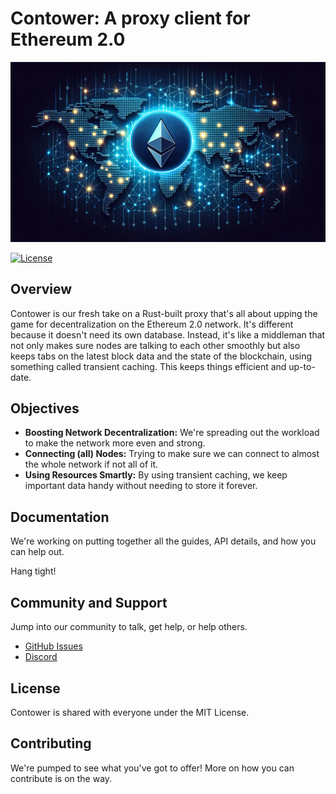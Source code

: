 # Contower: A proxy client for Ethereum 2.0

![Contower Banner](assets/repo_banner.png)

[![License](https://img.shields.io/badge/License-MIT-blue.svg)](https://opensource.org/licenses/MIT)

## Overview

Contower is our fresh take on a Rust-built proxy that's all about upping the game for decentralization on the Ethereum 2.0 network. It's different because it doesn't need its own database. Instead, it's like a middleman that not only makes sure nodes are talking to each other smoothly but also keeps tabs on the latest block data and the state of the blockchain, using something called transient caching. This keeps things efficient and up-to-date.

## Objectives

- **Boosting Network Decentralization:** We're spreading out the workload to make the network more even and strong.
- **Connecting (all) Nodes:** Trying to make sure we can connect to almost the whole network if not all of it.
- **Using Resources Smartly:** By using transient caching, we keep important data handy without needing to store it forever.

## Documentation

We're working on putting together all the guides, API details, and how you can help out.

Hang tight!

## Community and Support

Jump into our community to talk, get help, or help others.

- [GitHub Issues](https://github.com/SanderLoman/rust-p2p/issues)
- [Discord](https://discord.gg/Q5RQEyZ4)

## License

Contower is shared with everyone under the MIT License.

## Contributing

We're pumped to see what you've got to offer! More on how you can contribute is on the way.
